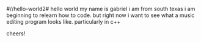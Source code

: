 #//hello-world2#
hello world
my name is gabriel
i am from south texas
i am beginning to relearn how to code.
but right now i want to see what a music editing program looks like. particularly in c++

cheers!

